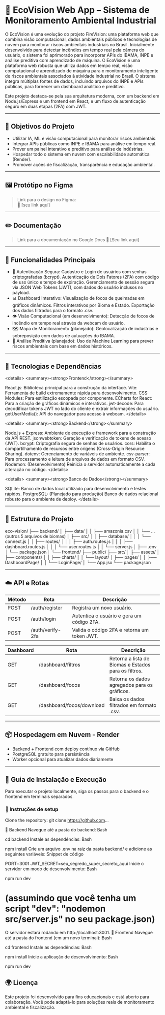 # 🌿 EcoVision Web App – Sistema de Monitoramento Ambiental Industrial
O EcoVision é uma evolução do projeto FireVision: uma plataforma web que combina visão computacional, dados ambientais públicos e tecnologias de nuvem para monitorar riscos ambientais industriais no Brasil. Inicialmente desenvolvido para detectar incêndios em tempo real pela câmera do usuário, o sistema foi aprimorado para incorporar APIs do IBAMA, INPE e análise preditiva com aprendizado de máquina. O EcoVision é uma plataforma web robusta que utiliza dados em tempo real, visão computacional e aprendizado de máquina para o monitoramento inteligente de riscos ambientais associados à atividade industrial no Brasil. O sistema integra múltiplas fontes de dados, incluindo arquivos do INPE e APIs públicas, para fornecer um dashboard analítico e preditivo.

Este projeto destaca-se pela sua arquitetura moderna, com um backend em Node.js/Express e um frontend em React, e um fluxo de autenticação seguro em duas etapas (2FA) com JWT.

--- 

## 🎯 Objetivos do Projeto
- Utilizar IA, ML e visão computacional para monitorar riscos ambientais.
- Integrar APIs públicas como INPE e IBAMA para análise em tempo real.
- Prover um painel interativo e preditivo para análise de indústrias.
- Hospedar todo o sistema em nuvem com escalabilidade automática (Render).
- Promover ações de fiscalização, transparência e educação ambiental.

---

## 🖼️ Protótipo no Figma

> Link para o design no Figma:  
📌 [seu link aqui]

---

## ✏️ Documentação

> Link para a documentação no Google Docs
📌 [Seu link aqui]

---

## 🚀 Funcionalidades Principais
- 🔐 Autenticação Segura:
Cadastro e Login de usuários com senhas criptografadas (bcrypt).
Autenticação de Dois Fatores (2FA) com código de uso único e tempo de expiração.
Gerenciamento de sessão segura via JSON Web Tokens (JWT), com dados do usuário inclusos no payload.
- 📊 Dashboard Interativo:
Visualização de focos de queimadas em gráficos dinâmicos.
Filtros interativos por Bioma e Estado.
Exportação dos dados filtrados para o formato .csv.
- 👁️ Visão Computacional (em desenvolvimento):
Detecção de focos de incêndio em tempo real através da webcam do usuário.
- 🗺️ Mapa de Monitoramento (planejado):
Geolocalização de indústrias e sobreposição com dados de autuações do IBAMA.
- 🧠 Análise Preditiva (planejado):
Uso de Machine Learning para prever riscos ambientais com base em dados históricos.

---

## 🧪 Tecnologias e Dependências
&lt;details>
&lt;summary>&lt;strong>Frontend&lt;/strong>&lt;/summary>

React.js: Biblioteca principal para a construção da interface.
Vite: Ferramenta de build extremamente rápida para desenvolvimento.
CSS Modules: Para estilização escopada por componente.
ECharts for React: Para a criação de gráficos dinâmicos e interativos.
jwt-decode: Para decodificar tokens JWT no lado do cliente e extrair informações do usuário.
getUserMedia(): API do navegador para acesso à webcam.
&lt;/details>

&lt;details>
&lt;summary>&lt;strong>Backend&lt;/strong>&lt;/summary>

Node.js + Express: Ambiente de execução e framework para a construção da API REST.
jsonwebtoken: Geração e verificação de tokens de acesso (JWT).
bcrypt: Criptografia segura de senhas de usuários.
cors: Habilita o compartilhamento de recursos entre origens (Cross-Origin Resource Sharing).
dotenv: Gerenciamento de variáveis de ambiente.
csv-parser: Para processamento e leitura de arquivos de dados em formato CSV.
Nodemon: (Desenvolvimento) Reinicia o servidor automaticamente a cada alteração no código.
&lt;/details>

&lt;details>
&lt;summary>&lt;strong>Banco de Dados&lt;/strong>&lt;/summary>

SQLite: Banco de dados local utilizado para desenvolvimento e testes rápidos.
PostgreSQL: (Planejado para produção) Banco de dados relacional robusto para o ambiente de deploy.
&lt;/details>

---

## 📁 Estrutura do Projeto
eco-vision/
├── backend/
│   ├── data/
│   │   ├── amazonia.csv
│   │   └── ... (outros 5 arquivos de biomas)
│   ├── src/
│   │   ├── database/
│   │   │   └── connect.js
│   │   ├── routes/
│   │   │   ├── auth.routes.js
│   │   │   ├── dashboard.routes.js
│   │   │   └── user.routes.js
│   │   └── server.js
│   ├── .env
│   └── package.json
│
└── frontend/
    ├── public/
    ├── src/
    │   ├── assets/
    │   ├── components/
    │   │   ├── charts/
    │   │   └── layout/
    │   ├── pages/
    │   │   ├── DashboardPage/
    │   │   └── LoginPage/
    │   └── App.jsx
    └── package.json

---

## ☁️ API e Rotas

| Método  | Rota             | Descrição                                   |
|---------|------------------|---------------------------------------------|
| POST    | /auth/register   | Registra um novo usuário.                   |
| POST    | /auth/login      | Autentica o usuário e gera um código 2FA.   |
| POST    | /auth/verify-2fa | Valida o código 2FA e retorna um token JWT. |

| Dashboard | Rota                      | Descrição                                           |
|-----------|---------------------------|-----------------------------------------------------|
| GET       | /dashboard/filtros        | Retorna a lista de Biomas e Estados para os filtros.|
| GET       | /dashboard/focos          | Retorna os dados agregados para os gráficos.        |
| GET       | /dashboard/focos/download | Baixa os dados filtrados em formato .csv.           |

---

## 📦 Hospedagem em Nuvem - Render
- Backend + Frontend com deploy contínuo via GitHub
- PostgreSQL gratuito para persistência
- Worker opcional para atualizar dados diariamente

---

## 💾 Guia de Instalação e Execução
Para executar o projeto localmente, siga os passos para o backend e o frontend em terminais separados.

### 🔧 Instruções de setup

Clone the repository:
git clone https://github.com...

🔧 Backend
Navegue até a pasta do backend:
Bash

cd backend
Instale as dependências:
Bash

npm install
Crie um arquivo .env na raiz da pasta backend/ e adicione as seguintes variáveis:
Snippet de código

PORT=3001
JWT_SECRET=seu_segredo_super_secreto_aqui
Inicie o servidor em modo de desenvolvimento:
Bash

npm run dev
# (assumindo que você tenha um script "dev": "nodemon src/server.js" no seu package.json)
O servidor estará rodando em http://localhost:3001.
🔧 Frontend
Navegue até a pasta do frontend (em um novo terminal):
Bash

cd frontend
Instale as dependências:
Bash

npm install
Inicie a aplicação de desenvolvimento:
Bash

npm run dev

## 🌍 Licença
Este projeto foi desenvolvido para fins educacionais e está aberto para colaboração.
Você pode adaptá-lo para soluções reais de monitoramento ambiental e fiscalização.
